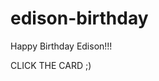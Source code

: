 # edison-birthday
Happy Birthday Edison!!!



<!DOCTYPE html>
<html>
  <head>
    <meta charset="UTF-8">
    <title>Page Title</title>
    <link rel="stylesheet" href="styles.css">
  </head>
  <body>
    <div class="header">CLICK THE CARD ;&rpar;</div>
    <div class="card__container js-card-opener">
      <div class="card">
        <div class="card__panel card__panel--front">
          <!-- Your front of card message goes here -->
        </div>
        <div class="card__panel card__panel--inside-left">
        </div>
        <div class="card__panel card__panel--inside-right">
          <!-- Your inside card message goes here -->
        </div>
      </div>


  </body>
  <script src="javascript.js"></script>
</html>
